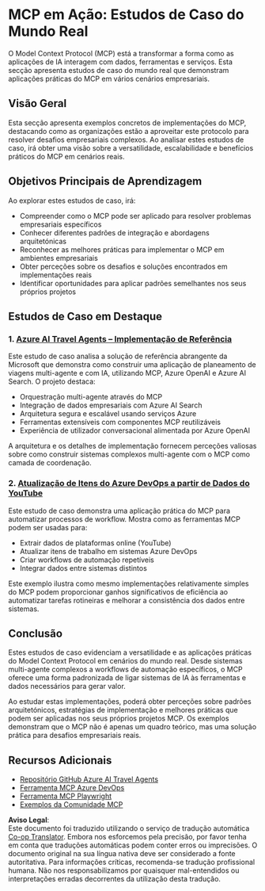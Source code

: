 <!--
CO_OP_TRANSLATOR_METADATA:
{
  "original_hash": "6c11b6162171abc895ed75d1e0f368a3",
  "translation_date": "2025-06-20T19:07:25+00:00",
  "source_file": "09-CaseStudy/README.md",
  "language_code": "pt"
}
-->
# MCP em Ação: Estudos de Caso do Mundo Real

O Model Context Protocol (MCP) está a transformar a forma como as aplicações de IA interagem com dados, ferramentas e serviços. Esta secção apresenta estudos de caso do mundo real que demonstram aplicações práticas do MCP em vários cenários empresariais.

## Visão Geral

Esta secção apresenta exemplos concretos de implementações do MCP, destacando como as organizações estão a aproveitar este protocolo para resolver desafios empresariais complexos. Ao analisar estes estudos de caso, irá obter uma visão sobre a versatilidade, escalabilidade e benefícios práticos do MCP em cenários reais.

## Objetivos Principais de Aprendizagem

Ao explorar estes estudos de caso, irá:

- Compreender como o MCP pode ser aplicado para resolver problemas empresariais específicos
- Conhecer diferentes padrões de integração e abordagens arquitetónicas
- Reconhecer as melhores práticas para implementar o MCP em ambientes empresariais
- Obter perceções sobre os desafios e soluções encontrados em implementações reais
- Identificar oportunidades para aplicar padrões semelhantes nos seus próprios projetos

## Estudos de Caso em Destaque

### 1. [Azure AI Travel Agents – Implementação de Referência](./travelagentsample.md)

Este estudo de caso analisa a solução de referência abrangente da Microsoft que demonstra como construir uma aplicação de planeamento de viagens multi-agente e com IA, utilizando MCP, Azure OpenAI e Azure AI Search. O projeto destaca:

- Orquestração multi-agente através do MCP
- Integração de dados empresariais com Azure AI Search
- Arquitetura segura e escalável usando serviços Azure
- Ferramentas extensíveis com componentes MCP reutilizáveis
- Experiência de utilizador conversacional alimentada por Azure OpenAI

A arquitetura e os detalhes de implementação fornecem perceções valiosas sobre como construir sistemas complexos multi-agente com o MCP como camada de coordenação.

### 2. [Atualização de Itens do Azure DevOps a partir de Dados do YouTube](./UpdateADOItemsFromYT.md)

Este estudo de caso demonstra uma aplicação prática do MCP para automatizar processos de workflow. Mostra como as ferramentas MCP podem ser usadas para:

- Extrair dados de plataformas online (YouTube)
- Atualizar itens de trabalho em sistemas Azure DevOps
- Criar workflows de automação repetíveis
- Integrar dados entre sistemas distintos

Este exemplo ilustra como mesmo implementações relativamente simples do MCP podem proporcionar ganhos significativos de eficiência ao automatizar tarefas rotineiras e melhorar a consistência dos dados entre sistemas.

## Conclusão

Estes estudos de caso evidenciam a versatilidade e as aplicações práticas do Model Context Protocol em cenários do mundo real. Desde sistemas multi-agente complexos a workflows de automação específicos, o MCP oferece uma forma padronizada de ligar sistemas de IA às ferramentas e dados necessários para gerar valor.

Ao estudar estas implementações, poderá obter perceções sobre padrões arquitetónicos, estratégias de implementação e melhores práticas que podem ser aplicadas nos seus próprios projetos MCP. Os exemplos demonstram que o MCP não é apenas um quadro teórico, mas uma solução prática para desafios empresariais reais.

## Recursos Adicionais

- [Repositório GitHub Azure AI Travel Agents](https://github.com/Azure-Samples/azure-ai-travel-agents)
- [Ferramenta MCP Azure DevOps](https://github.com/microsoft/azure-devops-mcp)
- [Ferramenta MCP Playwright](https://github.com/microsoft/playwright-mcp)
- [Exemplos da Comunidade MCP](https://github.com/microsoft/mcp)

**Aviso Legal**:  
Este documento foi traduzido utilizando o serviço de tradução automática [Co-op Translator](https://github.com/Azure/co-op-translator). Embora nos esforcemos pela precisão, por favor tenha em conta que traduções automáticas podem conter erros ou imprecisões. O documento original na sua língua nativa deve ser considerado a fonte autoritativa. Para informações críticas, recomenda-se tradução profissional humana. Não nos responsabilizamos por quaisquer mal-entendidos ou interpretações erradas decorrentes da utilização desta tradução.
